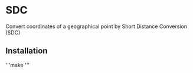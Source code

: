 # SDC
Convert coordinates of a geographical point by Short Distance Conversion (SDC)
## Installation
'''make '''
